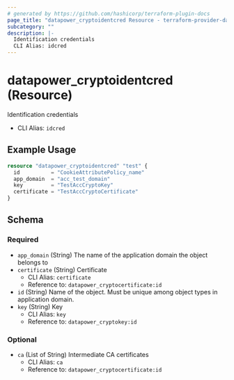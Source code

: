 ```yaml
---
# generated by https://github.com/hashicorp/terraform-plugin-docs
page_title: "datapower_cryptoidentcred Resource - terraform-provider-datapower"
subcategory: ""
description: |-
  Identification credentials
  CLI Alias: idcred
---
```


# datapower_cryptoidentcred (Resource)

Identification credentials
  - CLI Alias: `idcred`

## Example Usage

```terraform
resource "datapower_cryptoidentcred" "test" {
  id          = "CookieAttributePolicy_name"
  app_domain  = "acc_test_domain"
  key         = "TestAccCryptoKey"
  certificate = "TestAccCryptoCertificate"
}
```

<!-- schema generated by tfplugindocs -->
## Schema

### Required

- `app_domain` (String) The name of the application domain the object belongs to
- `certificate` (String) Certificate
  - CLI Alias: `certificate`
  - Reference to: `datapower_cryptocertificate:id`
- `id` (String) Name of the object. Must be unique among object types in application domain.
- `key` (String) Key
  - CLI Alias: `key`
  - Reference to: `datapower_cryptokey:id`

### Optional

- `ca` (List of String) Intermediate CA certificates
  - CLI Alias: `ca`
  - Reference to: `datapower_cryptocertificate:id`
